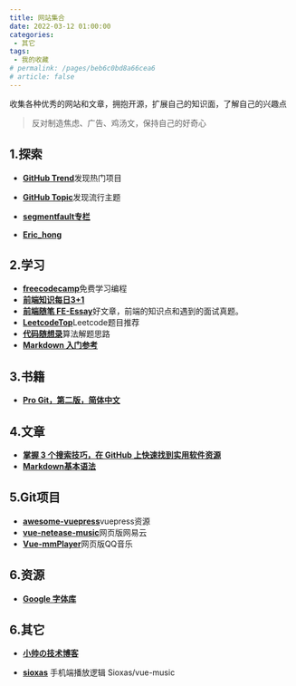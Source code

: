 ```yaml
---
title: 网站集合
date: 2022-03-12 01:00:00
categories:
 - 其它
tags:
 - 我的收藏
# permalink: /pages/beb6c0bd8a66cea6
# article: false
---
```


收集各种优秀的网站和文章，拥抱开源，扩展自己的知识面，了解自己的兴趣点

<!-- more -->

> 反对制造焦虑、广告、鸡汤文，保持自己的好奇心

## 1.探索

- [**GitHub Trend**](https://github.com/trending)发现热门项目
- [**GitHub Topic**](https://github.com/topics)发现流行主题
- [**segmentfault专栏**](https://segmentfault.com/blogs)

- [**Eric_hong**](https://sspai.com/u/ja69pqna/)

## 2.学习

- [**freecodecamp**](https://chinese.freecodecamp.org/learn/)免费学习编程
- [**前端知识每日3+1**](http://www.h-camel.com/index.html)
- [**前端随笔 FE-Essay**](https://i-want-offer.github.io/FE-Essay/)好文章，前端的知识点和遇到的面试真题。
- [**LeetcodeTop**](https://codetop.cc/)Leetcode题目推荐
- [**代码随想录**](https://programmercarl.com/)算法解题思路
- [**Markdown 入门参考**](https://xianbai.me/learn-md/index.html)

## 3.书籍

- [**Pro Git，第二版，简体中文**](https://git-scm.com/book/zh/v2)

## 4.文章

- [**掌握 3 个搜索技巧，在 GitHub 上快速找到实用软件资源**](https://sspai.com/post/46061)
- [**Markdown基本语法**](http://younghz.github.io/Markdown/)

## 5.Git项目

- [**awesome-vuepress**](https://github.com/vuepress/awesome-vuepress)vuepress资源
- [**vue-netease-music**](https://github.com/sl1673495/vue-netease-music)网页版网易云
- [**Vue-mmPlayer**](https://github.com/maomao1996/Vue-mmPlayer)网页版QQ音乐

## 6.资源

- [**Google 字体库**](https://fonts.google.com/)

## 6.其它

- [**小帅の技术博客**](https://ssscode.com/)

- [**sioxas**](http://sioxas.github.io/#/)  手机端播放逻辑  Sioxas/vue-music

<!-- <https://netease-music.fe-mm.com/>            拉取歌曲功能    maomao1996/Vue-mmPlayer
<http://qg-music.blairq.top/>                 整体布局        jiqiangzhu
<https://ssh-music.vercel.app/>               PC端布局 -->

<!-- ## 个人收藏夹

- [一位大佬的收藏夹](https://panjiachen.github.io/awesome-bookmarks/)
- [ES2049 Studio/团队博客](https://www.yuque.com/es2049/blog) 优秀JS文章翻译
- [码力全开资源库](https://maliquankai.com/designnav/) 很全很强大，独立开发者/设计干货/优质利器/工具资源...

## 文档

- [MDN](https://developer.mozilla.org/zh-CN/docs/Web) | [MDN-JS标准内置对象](https://developer.mozilla.org/zh-CN/docs/Web/JavaScript/Reference/Global_Objects) Web技术权威文档
- [现代JavaScript教程](https://zh.javascript.info) 以最新标准为基准的JS教程
- [ES5教程](https://wangdoc.com/javascript/) 阮一峰的JS教程
- [ES6教程](http://es6.ruanyifeng.com/) 阮一峰的ES6教程
- [Bash 脚本教程](https://wangdoc.com/bash/) 阮一峰编写
- [ECMA](https://www.ecma-international.org/) ECMA官网
- [菜鸟教程](https://www.runoob.com/) 涵盖多种语言的初级教程
- [腾讯云开发者手册](https://cloud.tencent.com/developer/devdocs)

## 社区

- [Github](https://github.com/) 程序员同性交友社区
- [掘金](https://juejin.im/) 一个帮助开发者成长的社区
- [简书](https://www.jianshu.com/) 有很多频道的创作社区
- [思否](https://segmentfault.com/) 解决技术问题的社区
- [stack overflow](https://stackoverflow.com/) 同上，外网的
- [InfoQ](https://www.infoq.cn/topic/Front-end)
- [V2EX](https://www.v2ex.com/)
- [鱼塘热榜](https://mo.fish/main/home/hot) 划水网站，收集了很多网站，当天热门文章

## 博客

- [阮一峰的网络日志](http://www.ruanyifeng.com/blog/)
- [css-tricks](https://css-tricks.com/) css技巧文章

## 文章

- [灵活运用CSS开发技巧](https://juejin.im/post/5d4d0ec651882549594e7293)

## 科学上网

[谷歌chrome商店访问助手](https://www.ggfwzs.com/)

[谷歌云(GCP)一键搭建 V2Ray 让你畅快科学上网](https://www.datacenterfarm.com/2549.html)

## 视频

- [慕课网](https://www.imooc.com/) 实战视频教程
- [妙味课堂](https://www.miaov.com/) 比较系统的前端入门视频教程
- [中国大学MOOC](https://www.icourse163.org/) 涵盖计算机、外语、心理学等专业免费课程
- [bilibili](https://www.bilibili.com/) B站，上面也有一些可供学习的免费视频
- [egghead](http://egghead.io) 质量还不错的短视频教程，外网

### 电视直播

- [CCTV、卫视高清直播](http://ivi.bupt.edu.cn/) 

## Github

- [github 短域名服务](https://git.io/)
- [shields](https://shields.io/) 徽章图标
- [followers 全球排名](https://wangchujiang.com/github-rank/index.html)
- [star-history](https://star-history.t9t.io/) 展示一个项目 Stars 增长曲线

## 在线工具

### 开发

- [Can I use](https://caniuse.com/) 查看属性和方法的兼容性
- [30 seconds of code](https://30secondsofcode.org/) 收集了许多有用的代码小片段

### 代码编辑

- [codepen](https://codepen.io) 在线代码编辑与演示
- [codesandbox](https://codesandbox.io) 内嵌VSCode的在线IDE

### UI

- [iconfont](https://www.iconfont.cn/) 阿里巴巴矢量图标库
- [undraw](https://undraw.co/illustrations) 免费的矢量插画
- [icomoon](https://icomoon.io/) 矢量图标库
- [cssicon](http://cssicon.space/#/) 所有的 icon 都是纯 css 画的 缺点：icon 不够多
- [CSS triangle generator](http://apps.eky.hk/css-triangle-generator/) 帮你快速用 css 做出三角形
- [clippy](http://bennettfeely.com/clippy/) 在线帮你使用 css clip-path 做出各种形状的图形
- [Lorem Picsum](https://picsum.photos/) 提供免费的占位图

### Emoji表情

- [emoji表情](https://emojipedia.org/)
- [emoji表情备忘录](https://www.webfx.com/tools/emoji-cheat-sheet)
- [gitmoji](https://github.com/carloscuesta/gitmoji) 通过 emoji 表达 git 的操作内容

> windows系统下按<kbd>Win</kbd>+<kbd>.</kbd>快速打开表情选择框

### 图片压缩

- [tinypng图片压缩](https://tinypng.com) 压缩png很有用
- [Squoosh](https://squoosh.app/) 谷歌出品在线免费图片压缩工具

### 作图

- [processon在线作图](https://www.processon.com/) 流程图、思维导图、原型图等
- [百度脑图](https://naotu.baidu.com) 思维导图

### CSS

- [CSS Tricks](http://css-tricks.neatbang.com/) CSS技巧收集与演示
- [CSS生成器](https://neumorphism.io/)
- [CSS渐变生成器](https://www.colorzilla.com/gradient-editor/)
- [CSS3-Box Shadow(阴影)](https://www.html.cn/tool/css3Preview/Box-Shadow.html)
- [贝塞尔曲线生成器](https://cubic-bezier.com)
- [花纹背景生成器](http://www.heropatterns.com/)
- [花纹背景-pattern.css](https://github.com/bansal-io/pattern.css) 

### CDN加速

- [jsDelivr](http://www.jsdelivr.com/) 国外的一家优秀的公共 CDN 服务提供商
- [unpkg](https://unpkg.com/) cdn 服务

### 正则

- [正则可视化](https://regex101.com/)

### 其他

- [Linux命令手册](https://ipcmen.com/)
- [代码图片生成器](https://carbon.now.sh/)

## 设计

- [创造师导航](http://chuangzaoshi.com/)
- [设计师网址导航](http://hao.uisdc.com/)
- [uimovement](https://uimovement.com/) 能从这个网站找到不少动画交互的灵感
- [awwwards](https://www.awwwards.com/)是一个一个专门为设计精美的网站以及富有创意的网站颁奖的网站
- [dribbble](https://dribbble.com/) 经常能在上面找到很多有创意好看的 gif 或者图片
- [Bēhance](https://www.behance.net/) dribbble 是设计师的微博，Bēhance 是设计师的博客
- [Logojoy](https://logojoy.com/) 使用 ai 做 logo 的网站，做出来的 logo 质量还不错。
- [brandmark](http://brandmark.io/) 另一个在线制作 logo 网站
- [instant](https://instantlogodesign.com/) 又一个 logo 制作网站
- [logo-maker](https://www.designevo.com/logo-maker/) 又一个 logo 制作网站 这个更简单点 就是选模板之后微调
- [coolors](https://coolors.co/) 帮你在线配色的网站 你能找到不少配色灵感
- [colorhunt](http://colorhunt.co/) 另一个配色网站
- [uigradients](https://uigradients.com/#SummerDog) 渐变色网站
- [designcap](https://www.designcap.com/) 在线海报设计
- [Flat UI 色表](https://flatuicolors.com/) Flat UI 色表
- [0to255](https://www.0to255.com/) 颜色梯度
- [Ikonate](https://github.com/mikolajdobrucki/ikonate) 提供免费的图标 icons
- [remixicon](https://remixicon.com/) 又一个提供免费图标 icons
- [feather](https://github.com/feathericons/feather) 免费的 icons
- [nord](https://github.com/arcticicestudio/nord) 北欧性冷淡风主题配色
- [Unsplash](https://unsplash.com/) 提供免费的高清图片
- [colorkitty](https://colorkitty.com/) 从你的图片中提取配色
- [design.youzan](http://design.youzan.com/) 有赞设计原则

### 图库

*-- [uigradients](https://uigradients.com/) 渐变色生成工具
*-- [freepik](https://www.freepik.com/) banner 图库
*-- [觅元素](http://www.51yuansu.com/)一天免费下载十张 psd
*-- [搞定设计](https://www.gaoding.com/) 可以抠图
*-- [vectorizer](https://www.vectorizer.io/) 真正的 png 转 svg 神器
*-- [站酷](https://www.zcool.com.cn/)
*-- [花瓣](https://huaban.com/)
*-- [虎克](https://huke88.com/) Ps 学习教程
*-- [beTheme](https://themes.muffingroup.com/be/splash/)
*-- [UI 中国](https://www.ui.cn/)

## 有趣

- [奇趣网站收藏家](https://fuun.fun/) 收藏了很多有趣的网站
- [帮你百度一下](http://www.baidu-x.com/) 可以 [点我测试一下](http://www.baidu-x.com/?q=和谐有爱富强)-
- [国际版](http://lmgtfy.com/) 同`帮我百度一下`-[点我测试一下](http://lmgtfy.com/?q=a)-
- [wallhaven](https://alpha.wallhaven.cc/) 壁纸网站-
- [URL 地址播放 Emojis 动画](http://matthewrayfield.com/articles/animating-urls-with-javascript-and-emojis/#🌖) 在地址栏里面播放 emoji
- [Can't Unsee](https://cantunsee.space/) 强烈建议前端、客户端、UI 开发的同学玩下，检查一下自己对设计稿的敏感度怎么样
- [ggtalk](https://talk.swift.gg/) 平时一直在听的一个技术博客
- [awesome-comment](https://github.com/Blankj/awesome-comment) 里面收集了很多有趣的代码注释
- [text-img](https://www.text-image.com/index.html) 都将图片转化为 ascii 用来写注释
- [weird-fonts](https://github.com/beizhedenglong/weird-fonts) 将普通字母转化为 特殊 unicode
- [snake](https://github.com/epidemian/snake) 在地址栏里面玩贪吃蛇
- [zero-width-lib](https://github.com/yuanfux/zero-width-lib) 利用零宽度字符实现 隐形水印、加密信息分享、逃脱*匹配，很有创意
- [abbreviations](https://www.abbreviations.com/) 查看一个简写是什么意思的网站
- [magi](https://magi.com/) ai 搜索神器，超屌
- [诺基亚短信图片生成器](https://zzkia.noddl.me:8020/)

## 交互

- [微交互](http://aliscued.lofter.com/) 里面收集了市面上很多很好的微交互例子 值得学习
- [Little Big Details](http://littlebigdetails.com/) 同上，一个国外微交互汇集网站
- [cruip](https://cruip.com/) 登录页的各种页面设计，可以免费下载模板
- [Comixify](https://comixify.ii.pw.edu.pl/) 一个波兰团队做了非常好玩的工具，可以把视频自动转成漫画，上图是他们提供的 demo，效果很棒。
- [taiko-web](https://github.com/bui/taiko-web) 太鼓达人网页版 只能说很 6

## 教程

- [npx](https://egghead.io/courses/execute-npm-package-binaries-with-the-npx-package-runner) 教你怎么合理的使用 npx
- [hacksplaining](https://www.hacksplaining.com/lessons) 网络安全学习网站
- [mobile-web-best-practice](https://github.com/mcuking/mobile-web-best-practice) 移动 web 最佳实践

## 产品

- [产品大牛](http://www.pmdaniu.com/) 什么有很多完整的产品原型可以借鉴
- [磨刀](https://modao.cc/pricing) 快速出 ui 原型

## 实用

- [typeform](https://admin.typeform.com/signup) 一个国外的在线调查问卷网站
- [VideoFk](https://www.videofk.com/) VideoFk 视频在线解析下载
- [全历史](https://www.allhistory.com/) 历史内容聚合网站
- [UzerMe](https://www.uzer.me/) 云端办公工具
- [SoBooks](https://sobooks.cc/) 强大的电子书资源网站
- [稿定设计](https://www.gaoding.com/) 键式设计工具+智能抠图
- [大力盘](https://dalipan.com/) 百度网盘搜索
- [ENFI 下载器](https://www.macbl.com/app/internet/enfi) 不限速下载器
- [来画视频](https://www.laihua.com/) 像做 PPT 一样做短视频
- [Arkie 海报制作工具](https://www.arkie.cn/)
- [优品 PPT](http://www.ypppt.com/)
- [比格 PPT](http://www.tretars.com/)
- [高清免费图片](https://www.pexels.com/)
- [高清免费图片 2](https://unsplash.com/)

## Talk

- [peerigon-talks](https://github.com/peerigon/talks) 收集了不少有意思的 talks

## 算法

- [leetcode](https://github.com/azl397985856/leetcode) 用 js 刷 leetcode -->
